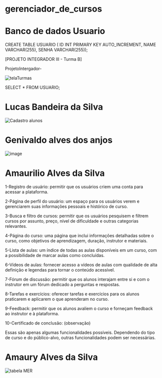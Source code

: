 # gerenciador_de_cursos


# Banco de dados Usuario
CREATE TABLE USUARIO ( ID INT PRIMARY KEY AUTO_INCREMENT, NAME VARCHAR(255), SENHA VARCHAR(255));

[PROJETO INTEGRADOR III - Turma B]

ProjetoIntergador-

![telaTurmas](https://user-images.githubusercontent.com/99772416/225464911-76ed5d54-24b7-4207-805e-1f3c4866c72e.png)


SELECT * FROM USUARIO;

# Lucas Bandeira da Silva
![Cadastro alunos](https://user-images.githubusercontent.com/126296297/225465748-16184c9a-e56d-48a5-a27f-5744b7866288.png)


# Genivaldo alves dos anjos

![image](https://user-images.githubusercontent.com/99696430/225466090-bfed06b4-602a-45f9-a021-d5812945b2be.png)


# Amaurilio Alves da Silva

1-Registro de usuário: permitir que os
usuários criem uma conta para acessar a plataforma.

2-Página de perfil do usuário: um espaço para os
usuários verem e gerenciarem suas informações pessoais
e histórico de curso.

3-Busca e filtro de cursos: permitir que os usuários
pesquisem e filtrem cursos por assunto, preço, nível
de dificuldade e outras categorias relevantes.

4-Página do curso: uma página que inclui informações
detalhadas sobre o curso, como objetivos de aprendizagem,
duração, instrutor e materiais.

5-Lista de aulas: um índice de todas as aulas disponíveis
em um curso, com a possibilidade de marcar aulas como
concluídas.

6-Vídeos de aulas: fornecer acesso a vídeos de aulas com
qualidade de alta definição e legendas para tornar o
conteúdo acessível.

7-Fórum de discussão: permitir que os alunos interajam entre
si e com o instrutor em um fórum dedicado a perguntas e respostas.

8-Tarefas e exercícios: oferecer tarefas e exercícios para os
alunos praticarem e aplicarem o que aprenderam no curso.

9-Feedback: permitir que os alunos avaliem o curso e forneçam
feedback ao instrutor e à plataforma.

10-Certificado de conclusão: (observação)

Essas são apenas algumas funcionalidades possíveis.
Dependendo do tipo de curso e do público-alvo,
outras funcionalidades podem ser necessárias.


# Amaury Alves da Silva

![tabela MER](https://user-images.githubusercontent.com/99772934/225487747-d4171646-8456-4613-9ae9-2417a2ec5a33.PNG)
